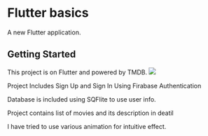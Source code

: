 # Flutter basics

A new Flutter application.

## Getting Started

This project is on Flutter and powered by TMDB.
![](assets\TalkiesPart1.gif)

Project Includes Sign Up and Sign In Using Firabase Authentication

Database is included using SQFlite to use user info.

Project contains list of movies and its description in deatil 

I have tried to use various animation for intuitive effect.


